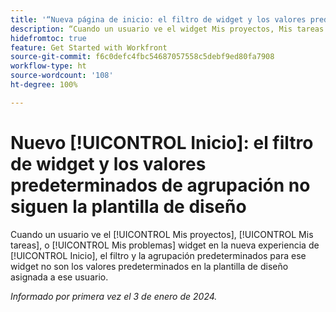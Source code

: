 ```yaml
---
title: '“Nueva página de inicio: el filtro de widget y los valores predeterminados de agrupación no siguen la plantilla de diseño”'
description: “Cuando un usuario ve el widget Mis proyectos, Mis tareas o Mis problemas en la nueva experiencia de Inicio, el filtro y la agrupación predeterminados para ese widget no son los valores predeterminados en la plantilla de diseño asignada a ese usuario”.
hidefromtoc: true
feature: Get Started with Workfront
source-git-commit: f6c0defc4fbc54687057558c5debf9ed80fa7908
workflow-type: ht
source-wordcount: '108'
ht-degree: 100%

---
```



# Nuevo [!UICONTROL Inicio]: el filtro de widget y los valores predeterminados de agrupación no siguen la plantilla de diseño

Cuando un usuario ve el [!UICONTROL Mis proyectos], [!UICONTROL Mis tareas], o [!UICONTROL Mis problemas] widget en la nueva experiencia de [!UICONTROL Inicio], el filtro y la agrupación predeterminados para ese widget no son los valores predeterminados en la plantilla de diseño asignada a ese usuario.

_Informado por primera vez el 3 de enero de 2024._
